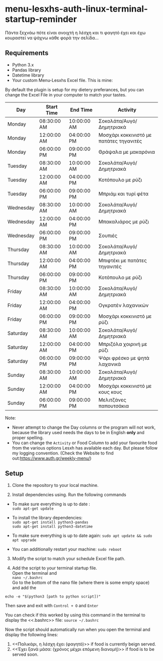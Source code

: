 # menu-lesxhs-auth-linux-terminal-startup-reminder
Πάντα ξεχνάω πότε είναι ανοιχτή η λέσχη και τι φαγητό έχει και έχω κουραστεί να ψάχνω κάθε φορά την σελίδα...

## Requirements

- Python 3.x
- Pandas library
- Datetime library
- Your custom Menu-Lesxhs Excel file. This is mine: 

By default the plugin is setup for my dietery preferances, but you can change the Excel File in your computer to match your tastes.

| Day       | Start Time  | End Time    | Activity                                 |
| --------- | ----------- | ----------- | ---------------------------------------- |
| Monday    | 08:30:00 AM | 10:00:00 AM | Σοκολάτα/Αυγό/Δημητριακά                 |
| Monday    | 12:00:00 AM | 04:00:00 PM | Μοσχάρι κοκκινιστό με  πατάτες τηγανιτές |
| Monday    | 06:00:00 PM | 09:00:00 PM | Θράψαλα με μακαρόνια                     |
| Tuesday   | 08:30:00 AM | 10:00:00 AM | Σοκολάτα/Αυγό/Δημητριακά                 |
| Tuesday   | 12:00:00 AM | 04:00:00 PM | Κοτόπουλο με ρύζι                        |
| Tuesday   | 06:00:00 PM | 09:00:00 PM | Μπριάμ και τυρί φέτα                     |
| Wednesday | 08:30:00 AM | 10:00:00 AM | Σοκολάτα/Αυγό/Δημητριακά                 |
| Wednesday | 12:00:00 AM | 04:00:00 PM | Μπακαλιάρος με ρύζι                      |
| Wednesday | 06:00:00 PM | 09:00:00 PM | Σουπιές                                  |
| Thursday  | 08:30:00 AM | 10:00:00 AM | Σοκολάτα/Αυγό/Δημητριακά                 |
| Thursday  | 12:00:00 AM | 04:00:00 PM | Μπιφτέκι με πατάτες τηγανιτές            |
| Thursday  | 06:00:00 PM | 09:00:00 PM | Κοτόπουλο με ρύζι                        |
| Friday    | 08:30:00 AM | 10:00:00 AM | Σοκολάτα/Αυγό/Δημητριακά                 |
| Friday    | 12:00:00 AM | 04:00:00 PM | Ογκρατέν λαχανικών                       |
| Friday    | 06:00:00 PM | 09:00:00 PM | Μοσχάρι κοκκινιστό με  ρύζι              |
| Saturday  | 08:30:00 AM | 10:00:00 AM | Σοκολάτα/Αυγό/Δημητριακά                 |
| Saturday  | 12:00:00 AM | 04:00:00 PM | Μπριζόλα χοιρινή με ρύζι                 |
| Saturday  | 06:00:00 PM | 09:00:00 PM | Ψάρι φρέσκο με ψητά λαχανικά             |
| Sunday    | 08:30:00 AM | 10:00:00 AM | Σοκολάτα/Αυγό/Δημητριακά                 |
| Sunday    | 12:00:00 AM | 04:00:00 PM | Μοσχάρι κοκκινιστό με κους κους          |
| Sunday    | 06:00:00 PM | 09:00:00 PM | Μελιτζάνες παπουτσάκια                   |

Note: 
* Never attempt to change the Day columns or the program will not work, because the library used needs the days to be in English **only** and proper spelling.
* You can change the `Activity` or Food Column to add your favourite food from the various options Lesxh has available each day. But please follow my logging convention. (Check the Website to find out:https://www.auth.gr/weekly-menu/)


## Setup

1. Clone the repository to your local machine.

2. Install dependencies using.
Run the following commands
* To make sure everything is up to date :\
` sudo apt-get update `
* To install the library dependencies:\
` sudo apt-get install python3-pandas `\
` sudo apt-get install python3-datetime `
* To make sure everything is up to date again:
` sudo apt update && sudo apt upgrade `
 
* You can additionally restart your machine:
`sudo reboot` 

3. Modify the script to match your schedule Excel file path.
  
4. Add the script to your terminal startup file.\
Open the terminal and\
`nano ~/.bashrc`\
Go to the bottom of the nano file (where there is some empty space) and add the
```
echo -e "$(python3 [path to python script])"
```
Then save and exit with `Control + O` and `Enter`

You can check if this worked by using this command in the terminal to display the <<.bashrc>> file:
`source ~/.bashrc`


Now the script should automatically run when you open the terminal and display the following lines:

1. <<Παλικάρι, η λέσχη έχει (φαγητό)>> if food is currently beign served.
2. <<Έχει ξανά μάσα: (χρόνος μέχρι επόμενη διανομή)>> if food is to be served soon.
